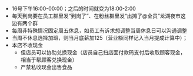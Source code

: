- 16号下午16:00-00:00；之后的时间就变为18:00-2:00
- 每天到岗要在员工群里发“到岗了”、在粉丝群里发“出摊了@全员”龙湖夜市这边有两个群
- 每周非特殊情况固定周五休息，如员工有诉求想调整当周休息日可以沟通调整
- 当周不休息选择加班，则当月底薪加125（营业额同样记入当月提成计算中）；
- 本店不收现金
  - 但店员可以协助兑换现金（店员自己扫店面付款码支付后收取顾客现金，相当于帮顾客兑换现金）
  - 严禁私收现金出售食品


